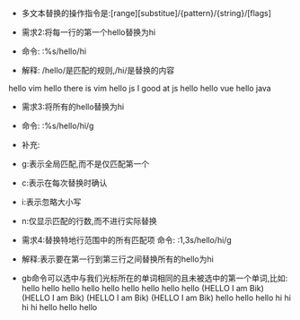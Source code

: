 - 多文本替换的操作指令是:[range][substitue]/{pattern}/{string}/[flags]

- 需求2:将每一行的第一个hello替换为hi
- 命令:  :%s/hello/hi
- 解释: /hello/是匹配的规则,/hi/是替换的内容

hello vim hello there is vim
hello js I good at js hello
hello vue
hello java


- 需求3:将所有的hello替换为hi
- 命令: :%s/hello/hi/g
- 补充:
- g:表示全局匹配,而不是仅匹配第一个
- c:表示在每次替换时确认
- i:表示忽略大小写
- n:仅显示匹配的行数,而不进行实际替换

- 需求4:替换特地行范围中的所有匹配项
命令: :1,3s/hello/hi/g
- 解释:表示要在第一行到第三行之间替换所有的hello为hi



- gb命令可以选中与我们光标所在的单词相同的且未被选中的第一个单词,比如:
hello hello
hello hello hello hello hello 
hello hello 
(HELLO I am Bik) (HELLO I am Bik) (HELLO I am Bik) (HELLO I am Bik) hello hello hello 
hi hi hi hi hello hello hello 